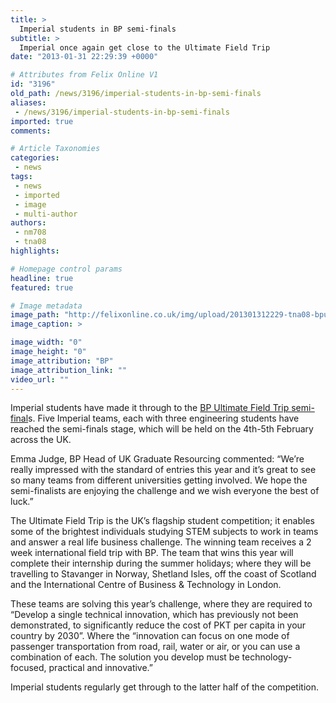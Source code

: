 ```yaml
---
title: >
  Imperial students in BP semi-finals
subtitle: >
  Imperial once again get close to the Ultimate Field Trip
date: "2013-01-31 22:29:39 +0000"

# Attributes from Felix Online V1
id: "3196"
old_path: /news/3196/imperial-students-in-bp-semi-finals
aliases:
 - /news/3196/imperial-students-in-bp-semi-finals
imported: true
comments:

# Article Taxonomies
categories:
 - news
tags:
 - news
 - imported
 - image
 - multi-author
authors:
 - nm708
 - tna08
highlights:

# Homepage control params
headline: true
featured: true

# Image metadata
image_path: "http://felixonline.co.uk/img/upload/201301312229-tna08-bpuft12_076.jpg"
image_caption: >

image_width: "0"
image_height: "0"
image_attribution: "BP"
image_attribution_link: ""
video_url: ""
---
```


Imperial students have made it through to the [BP Ultimate Field Trip semi-final](http://www.bp.com/extendedsectiongenericarticle.do?categoryId=9044170&contentId=7077247)s. Five Imperial teams, each with three engineering students have reached the semi-finals stage, which will be held on the 4th-5th February across the UK.

Emma Judge, BP Head of UK Graduate Resourcing commented: “We’re really impressed with the standard of entries this year and it’s great to see so many teams from different universities getting involved. We hope the semi-finalists are enjoying the challenge and we wish everyone the best of luck.”

The Ultimate Field Trip is the UK’s flagship student competition; it enables some of the brightest individuals studying STEM subjects to work in teams and answer a real life business challenge. The winning team receives a 2 week international field trip with BP. The team that wins this year will complete their internship during the summer holidays; where they will be travelling to Stavanger in Norway, Shetland Isles, off the coast of Scotland and the International Centre of Business & Technology in London.

These teams are solving this year’s challenge, where they are required to “Develop a single technical innovation, which has previously not been demonstrated, to significantly reduce the cost of PKT per capita in your country by 2030”. Where the “innovation can focus on one mode of passenger transportation from road, rail, water or air, or you can use a combination of each. The solution you develop must be technology-focused, practical and innovative.”

Imperial students regularly get through to the latter half of the competition.
